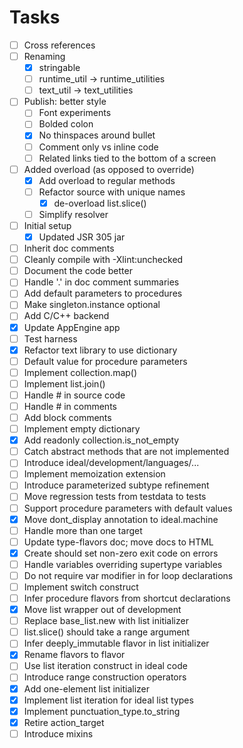 # Tasks
- [ ] Cross references
- [ ] Renaming
  - [x] stringable
  - [ ] runtime_util -> runtime_utilities
  - [ ] text_util -> text_utilities
- [ ] Publish: better style
  - [ ] Font experiments
  - [ ] Bolded colon
  - [x] No thinspaces around bullet
  - [ ] Comment only vs inline code
  - [ ] Related links tied to the bottom of a screen
- [ ] Added overload (as opposed to override)
  - [x] Add overload to regular methods
  - [ ] Refactor source with unique names
    - [x] de-overload list.slice()
  - [ ] Simplify resolver
- [ ] Initial setup
  - [x] Updated JSR 305 jar
- [ ] Inherit doc comments
- [ ] Cleanly compile with -Xlint:unchecked
- [ ] Document the code better
- [ ] Handle '.' in doc comment summaries
- [ ] Add default parameters to procedures
- [ ] Make singleton.instance optional
- [ ] Add C/C++ backend
- [x] Update AppEngine app
- [ ] Test harness
- [x] Refactor text library to use dictionary
- [ ] Default value for procedure parameters
- [ ] Implement collection.map()
- [ ] Implement list.join()
- [ ] Handle # in source code
- [ ] Handle # in comments
- [ ] Add block comments
- [ ] Implement empty dictionary
- [x] Add readonly collection.is_not_empty
- [ ] Catch abstract methods that are not implemented
- [ ] Introduce ideal/development/languages/...
- [ ] Implement memoization extension
- [ ] Introduce parameterized subtype refinement
- [ ] Move regression tests from testdata to tests
- [ ] Support procedure parameters with default values
- [x] Move dont_display annotation to ideal.machine
- [ ] Handle more than one target
- [ ] Update type-flavors doc; move docs to HTML
- [x] Create should set non-zero exit code on errors
- [ ] Handle variables overriding supertype variables
- [ ] Do not require var modifier in for loop declarations
- [ ] Implement switch construct
- [ ] Infer procedure flavors from shortcut declarations
- [x] Move list wrapper out of development
- [ ] Replace base_list.new with list initializer
- [ ] list.slice() should take a range argument
- [ ] Infer deeply_immutable flavor in list initializer
- [x] Rename flavors to flavor
- [ ] Use list iteration construct in ideal code
- [ ] Introduce range construction operators
- [x] Add one-element list initializer
- [x] Implement list iteration for ideal list types
- [x] Implement punctuation_type.to_string
- [x] Retire action_target
- [ ] Introduce mixins
